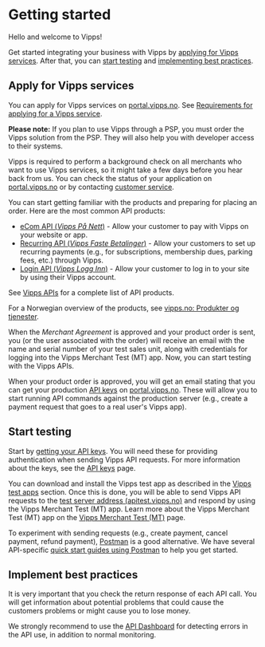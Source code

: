<!-- START_METADATA
---
title: Getting started
sidebar_position: 2
pagination_next: null
pagination_prev: null
---
END_METADATA -->

# Getting started

Hello and welcome to Vipps!

Get started integrating your business with Vipps by [applying for Vipps services](#apply-for-vipps-services).
After that, you can [start testing](#start-testing) and [implementing best practices](#implement-best-practices).

## Apply for Vipps services

You can apply for Vipps services on [portal.vipps.no](https://portal.vipps.no).
See
[Requirements for applying for a Vipps service](./common-topics/requirements.md).

**Please note:** If you plan to use Vipps through a PSP, you must
order the Vipps solution from the PSP.
They will also help you with developer access to their systems.

Vipps is required to perform a background check on all merchants who want to use Vipps services, so it might take a few days before you hear back from us.
You can check the status of your application on [portal.vipps.no](https://portal.vipps.no) or
by contacting [customer service](https://www.vipps.no/kontakt-oss/bedrift/).

You can start getting familiar with the products and preparing for placing an order.
Here are the most common API products:

- [eCom API (_Vipps På Nett_)](/docs/APIs/ecom-api) - Allow your customer to pay with Vipps on your website or app.
- [Recurring API (_Vipps Faste Betalinger_)](/docs/APIs/recurring-api) - Allow your customers to set up recurring payments (e.g., for subscriptions, membership dues, parking fees, etc.) through Vipps.
- [Login API (_Vipps Logg Inn_)](/docs/APIs/login-api) - Allow your customer to log in to your site by using their Vipps account.

See [Vipps APIs](/docs/APIs) for a complete list of API products.

For a Norwegian overview of the products, see [vipps.no: Produkter og tjenester](https://vipps.no/produkter-og-tjenester/bedrift/).

When the _Merchant Agreement_ is approved and your product order is sent,
you (or the user associated with the order) will receive an email
with the name and serial number of your test sales unit, along with credentials for logging into the
Vipps Merchant Test (MT) app. Now, you can start testing with the Vipps APIs.

When your product order is approved, you will get an email stating that you can
get your production [API keys](./common-topics/api-keys.md) on [portal.vipps.no](https://portal.vipps.no).
These will allow you to start running API commands against the production server (e.g., create a payment request that goes to a real user's Vipps app).

## Start testing

Start by [getting your API keys](./developer-resources/portal.md#how-to-find-the-api-keys).
You will need these for providing authentication when sending Vipps API requests.
For more information about the keys, see the [API keys](./common-topics/api-keys.md) page.

You can download and install the Vipps test app as described in the [Vipps test apps](./test-environment.md#vipps-test-apps) section.
Once this is done, you will be able to send Vipps API requests to the [test server address (apitest.vipps.no)](./test-environment.md#test-server)
and respond by using the Vipps Merchant Test (MT) app. Learn more about the Vipps Merchant Test (MT) app on the [Vipps Merchant Test (MT)](test-environment.md) page.

To experiment with sending requests (e.g., create payment, cancel payment, refund payment), [Postman](https://learning.postman.com/docs/getting-started/introduction/) is a good alternative. We have several API-specific [quick start guides using Postman](quick-start-guides.md) to help you get started.

## Implement best practices

It is very important that you check the return response of each API call.
You will get information about potential problems that could cause the customers problems or might cause you to lose money.

We strongly recommend to use the [API Dashboard](./developer-resources/api-dashboard.md) for detecting errors in the API use,
in addition to normal monitoring.

